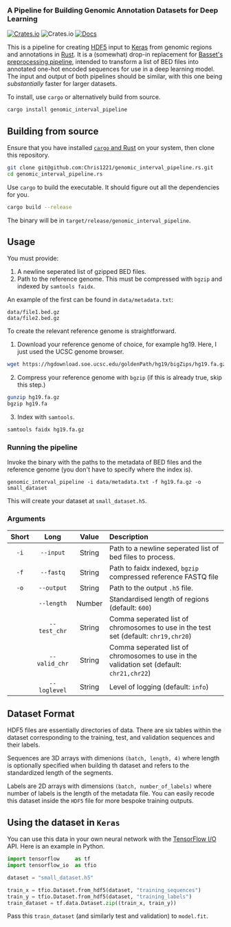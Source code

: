 ### A Pipeline for Building Genomic Annotation Datasets for Deep Learning

[![Crates.io](https://img.shields.io/crates/v/genomic_interval_pipeline)](https://crates.io/crates/genomic_interval_pipeline)
![Crates.io](https://img.shields.io/crates/d/genomic_interval_pipeline)
[![Docs](https://docs.rs/genomic_interval_pipeline/badge.svg?version=0.1.0)](https://docs.rs/crate/genomic_interval_pipeline)

This is a pipeline for creating [HDF5](https://www.hdfgroup.org/solutions/hdf5) input to [Keras](https://keras.io/) from genomic regions and annotations in [Rust](https://www.rust-lang.org). It is a (somewhat) drop-in replacement for [Basset's preprocessing pipeline](https://github.com/davek44/Basset/blob/master/docs/preprocess.md), intended to transform a list of BED files into annotated one-hot encoded sequences for use in a deep learning model. The input and output of both pipelines should be similar, with this one being *substantially* faster for larger datasets.

To install, use `cargo` or alternatively build from source.

```sh
cargo install genomic_interval_pipeline
```

## Building from source

Ensure that you have installed [`cargo` and Rust](https://doc.rust-lang.org/cargo/getting-started/installation.html) on your system, then clone this repository. 

```sh
git clone git@github.com:Chris1221/genomic_interval_pipeline.rs.git
cd genomic_interval_pipeline.rs
```

Use `cargo` to build the executable. It should figure out all the dependencies for you.

```sh
cargo build --release
```

The binary will be in `target/release/genomic_interval_pipeline`.

## Usage

You must provide:

1. A newline seperated list of gzipped BED files.
2. Path to the reference genome. This must be compressed with `bgzip` and indexed by `samtools faidx`. 

An example of the first can be found in `data/metadata.txt`:

```
data/file1.bed.gz
data/file2.bed.gz
```

To create the relevant reference genome is straightforward. 

1. Download your reference genome of choice, for example hg19. Here, I just used the UCSC genome browser. 

```sh
wget https://hgdownload.soe.ucsc.edu/goldenPath/hg19/bigZips/hg19.fa.gz
```

2. Compress your reference genome with `bgzip` (if this is already true, skip this step.)

```sh
gunzip hg19.fa.gz
bgzip hg19.fa
```

3. Index with `samtools`.

```sh
samtools faidx hg19.fa.gz
```

### Running the pipeline

Invoke the binary with the paths to the metadata of BED files and the reference genome (you don't have to specify where the index is). 

```
genomic_interval_pipeline -i data/metadata.txt -f hg19.fa.gz -o small_dataset
```

This will create your dataset at `small_dataset.h5`.

### Arguments


| Short | Long | Value | Description | 
| :-:   | :-:  | :-: | :-- |
| `-i` | `--input` | String | Path to a newline seperated list of bed files to process. | 
| `-f` | `--fastq` | String | Path to faidx indexed, `bgzip` compressed reference FASTQ file |
| `-o` | `--output` | String | Path to the output `.h5` file. |
|     |  `--length` | Number | Standardised length of regions (default: `600`) |
|     | `--test_chr` | String| Comma seperated list of chromosomes to use in the test set (default: `chr19,chr20`) | 
|     | `--valid_chr` | String| Comma seperated list of chromosomes to use in the validation set (default: `chr21,chr22`) | 
|     | `--loglevel` | String | Level of logging (default: `info`) | 

## Dataset Format

HDF5 files are essentially directories of data. There are six tables within the dataset corresponding to the training, test, and validation sequences and their labels. 

Sequences are 3D arrays with dimenions `(batch, length, 4)` where length is optionally specified when building th dataset and refers to the standardized length of the segments. 

Labels are 2D arrays with dimensions `(batch, number_of_labels)` where number of labels is the length of the metadata file. You can easily recode this dataset inside the `HDF5` file for more bespoke training outputs.

## Using the dataset in `Keras`

You can use this data in your own neural network with the [TensorFlow I/O](https://www.tensorflow.org/io) API. Here is an example in Python.

```py
import tensorflow     as tf
import tensorflow_io  as tfio

dataset = "small_dataset.h5"

train_x = tfio.Dataset.from_hdf5(dataset, "training_sequences")
train_y = tfio.Dataset.from_hdf5(dataset, "training_labels")
train_dataset = tf.data.Dataset.zip((train_x, train_y))
```

Pass this `train_dataset` (and similarly test and validation) to `model.fit`. 

